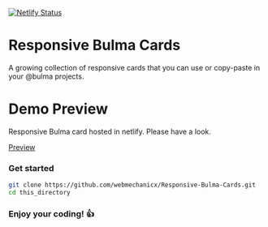 [![Netlify Status](https://api.netlify.com/api/v1/badges/685f7496-90c6-45d1-a6b6-132e470c857d/deploy-status)](https://app.netlify.com/sites/responsive-bulma-cards/deploys)

# Responsive Bulma Cards
A growing collection of responsive cards that you can use or copy-paste in your @bulma projects.

# Demo Preview
Responsive Bulma card hosted in netlify. Please have a look.

<a href="https://responsive-bulma-cards.netlify.app/" target="_blank">Preview</a>

### Get started
```sh
git clone https://github.com/webmechanicx/Responsive-Bulma-Cards.git
cd this_directory
```

### Enjoy your coding! 👍
